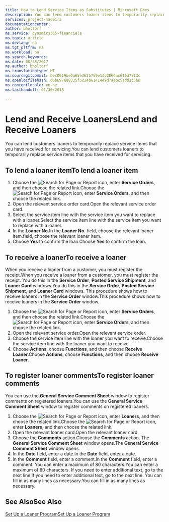 ```yaml
---
title: How to Lend Service Items as Substitutes | Microsoft Docs
description: You can lend customers loaner items to temporarily replace service items that you have received for servicing.
services: project-madeira
documentationcenter: 
author: bholtorf
ms.service: dynamics365-financials
ms.topic: article
ms.devlang: na
ms.tgt_pltfrm: na
ms.workload: na
ms.search.keywords: 
ms.date: 08/28/2017
ms.author: bholtorf
ms.translationtype: HT
ms.sourcegitcommit: bec0619be0a65e3625759e13d2866ac615d7513c
ms.openlocfilehash: 06b697ee8335f5c24b61414e9d7aebc5add2c5b0
ms.contentlocale: en-nz
ms.lasthandoff: 01/30/2018

---
```

# <a name="lend-and-receive-loaners"></a><span data-ttu-id="2d7eb-103">Lend and Receive Loaners</span><span class="sxs-lookup"><span data-stu-id="2d7eb-103">Lend and Receive Loaners</span></span>
<span data-ttu-id="2d7eb-104">You can lend customers loaners to temporarily replace service items that you have received for servicing.</span><span class="sxs-lookup"><span data-stu-id="2d7eb-104">You can lend customers loaners to temporarily replace service items that you have received for servicing.</span></span>  
  
## <a name="to-lend-a-loaner-item"></a><span data-ttu-id="2d7eb-105">To lend a loaner item</span><span class="sxs-lookup"><span data-stu-id="2d7eb-105">To lend a loaner item</span></span>    
1. <span data-ttu-id="2d7eb-106">Choose the ![Search for Page or Report](media/ui-search/search_small.png "Search for Page or Report icon") icon, enter **Service Orders**, and then choose the related link.</span><span class="sxs-lookup"><span data-stu-id="2d7eb-106">Choose the ![Search for Page or Report](media/ui-search/search_small.png "Search for Page or Report icon") icon, enter **Service Orders**, and then choose the related link.</span></span>  
2. <span data-ttu-id="2d7eb-107">Open the relevant service order card.</span><span class="sxs-lookup"><span data-stu-id="2d7eb-107">Open the relevant service order card.</span></span>  
3. <span data-ttu-id="2d7eb-108">Select the service item line with the service item you want to replace with a loaner.</span><span class="sxs-lookup"><span data-stu-id="2d7eb-108">Select the service item line with the service item you want to replace with a loaner.</span></span>  
4. <span data-ttu-id="2d7eb-109">In the **Loaner No.**</span><span class="sxs-lookup"><span data-stu-id="2d7eb-109">In the **Loaner No.**</span></span> <span data-ttu-id="2d7eb-110">field, choose the relevant loaner item.</span><span class="sxs-lookup"><span data-stu-id="2d7eb-110">field, choose the relevant loaner item.</span></span>  
5. <span data-ttu-id="2d7eb-111">Choose **Yes** to confirm the loan.</span><span class="sxs-lookup"><span data-stu-id="2d7eb-111">Choose **Yes** to confirm the loan.</span></span>  

## <a name="to-receive-a-loaner"></a><span data-ttu-id="2d7eb-112">To receive a loaner</span><span class="sxs-lookup"><span data-stu-id="2d7eb-112">To receive a loaner</span></span>  
<span data-ttu-id="2d7eb-113">When you receive a loaner from a customer, you must register the receipt.</span><span class="sxs-lookup"><span data-stu-id="2d7eb-113">When you receive a loaner from a customer, you must register the receipt.</span></span> <span data-ttu-id="2d7eb-114">You do this in the **Service Order**, **Posted Service Shipment**, and **Loaner Card** windows.</span><span class="sxs-lookup"><span data-stu-id="2d7eb-114">You do this in the **Service Order**, **Posted Service Shipment**, and **Loaner Card** windows.</span></span> <span data-ttu-id="2d7eb-115">This procedure shows how to receive loaners in the **Service Order** window.</span><span class="sxs-lookup"><span data-stu-id="2d7eb-115">This procedure shows how to receive loaners in the **Service Order** window.</span></span>  
  
1. <span data-ttu-id="2d7eb-116">Choose the ![Search for Page or Report](media/ui-search/search_small.png "Search for Page or Report icon") icon, enter **Service Orders**, and then choose the related link.</span><span class="sxs-lookup"><span data-stu-id="2d7eb-116">Choose the ![Search for Page or Report](media/ui-search/search_small.png "Search for Page or Report icon") icon, enter **Service Orders**, and then choose the related link.</span></span>  
2. <span data-ttu-id="2d7eb-117">Open the relevant service order.</span><span class="sxs-lookup"><span data-stu-id="2d7eb-117">Open the relevant service order.</span></span>  
3. <span data-ttu-id="2d7eb-118">Choose the service item line with the loaner you want to receive.</span><span class="sxs-lookup"><span data-stu-id="2d7eb-118">Choose the service item line with the loaner you want to receive.</span></span>  
4. <span data-ttu-id="2d7eb-119">Choose **Actions**, choose **Functions**, and then choose **Receive Loaner**.</span><span class="sxs-lookup"><span data-stu-id="2d7eb-119">Choose **Actions**, choose **Functions**, and then choose **Receive Loaner**.</span></span>  

## <a name="to-register-loaner-comments"></a><span data-ttu-id="2d7eb-120">To register loaner comments</span><span class="sxs-lookup"><span data-stu-id="2d7eb-120">To register loaner comments</span></span>  
<span data-ttu-id="2d7eb-121">You can use the **General Service Comment Sheet** window to register comments on registered loaners.</span><span class="sxs-lookup"><span data-stu-id="2d7eb-121">You can use the **General Service Comment Sheet** window to register comments on registered loaners.</span></span>  
  
1. <span data-ttu-id="2d7eb-122">Choose the ![Search for Page or Report](media/ui-search/search_small.png "Search for Page or Report icon") icon, enter **Loaners**, and then choose the related link.</span><span class="sxs-lookup"><span data-stu-id="2d7eb-122">Choose the ![Search for Page or Report](media/ui-search/search_small.png "Search for Page or Report icon") icon, enter **Loaners**, and then choose the related link.</span></span>  
2. <span data-ttu-id="2d7eb-123">Open the relevant loaner card.</span><span class="sxs-lookup"><span data-stu-id="2d7eb-123">Open the relevant loaner card.</span></span>  
3. <span data-ttu-id="2d7eb-124">Choose the **Comments** action.</span><span class="sxs-lookup"><span data-stu-id="2d7eb-124">Choose the **Comments** action.</span></span> <span data-ttu-id="2d7eb-125">The **General Service Comment Sheet** window opens.</span><span class="sxs-lookup"><span data-stu-id="2d7eb-125">The **General Service Comment Sheet** window opens.</span></span>  
4. <span data-ttu-id="2d7eb-126">In the **Date** field, enter a date.</span><span class="sxs-lookup"><span data-stu-id="2d7eb-126">In the **Date** field, enter a date.</span></span>  
5. <span data-ttu-id="2d7eb-127">In the **Comment** field, enter a comment.</span><span class="sxs-lookup"><span data-stu-id="2d7eb-127">In the **Comment** field, enter a comment.</span></span> <span data-ttu-id="2d7eb-128">You can enter a maximum of 80 characters.</span><span class="sxs-lookup"><span data-stu-id="2d7eb-128">You can enter a maximum of 80 characters.</span></span> <span data-ttu-id="2d7eb-129">If you need to enter additional text, go to the next line.</span><span class="sxs-lookup"><span data-stu-id="2d7eb-129">If you need to enter additional text, go to the next line.</span></span> <span data-ttu-id="2d7eb-130">You can fill in as many lines as necessary.</span><span class="sxs-lookup"><span data-stu-id="2d7eb-130">You can fill in as many lines as necessary.</span></span>  
  
## <a name="see-also"></a><span data-ttu-id="2d7eb-131">See Also</span><span class="sxs-lookup"><span data-stu-id="2d7eb-131">See Also</span></span>  
[<span data-ttu-id="2d7eb-132">Set Up a Loaner Program</span><span class="sxs-lookup"><span data-stu-id="2d7eb-132">Set Up a Loaner Program</span></span>](service-how-setup-loaner-program.md)   


